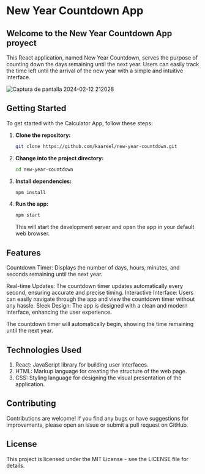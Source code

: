 # New Year Countdown App

## Welcome to the New Year Countdown App proyect
This React application, named New Year Countdown, serves the purpose of counting down the days remaining until the next year. Users can easily track the time left until the arrival of the new year with a simple and intuitive interface.

![Captura de pantalla 2024-02-12 212028](https://github.com/Kaareel/new-year-countdown/assets/105023448/ceb44e24-dfbb-4fe8-af15-d5d9c3ccdd96)


## Getting Started
To get started with the Calculator App, follow these steps:

1. **Clone the repository:**
    ```bash
    git clone https://github.com/kaareel/new-year-countdown.git
    ```
2. **Change into the project directory:**
    ```bash
    cd new-year-countdown
    ```
3. **Install dependencies:**
    ```bash
    npm install
    ```
4. **Run the app:**
    ```bash
    npm start
    ```

   This will start the development server and open the app in your default web browser.
   
## Features

Countdown Timer: Displays the number of days, hours, minutes, and seconds remaining until the next year.

Real-time Updates: The countdown timer updates automatically every second, ensuring accurate and precise timing.
Interactive Interface: Users can easily navigate through the app and view the countdown timer without any hassle.
Sleek Design: The app is designed with a clean and modern interface, enhancing the user experience.


The countdown timer will automatically begin, showing the time remaining until the next year.

## Technologies Used
1. React: JavaScript library for building user interfaces.
2. HTML: Markup language for creating the structure of the web page.
3. CSS: Styling language for designing the visual presentation of the application.

## Contributing
Contributions are welcome! If you find any bugs or have suggestions for improvements, please open an issue or submit a pull request on GitHub.

## License
This project is licensed under the MIT License - see the LICENSE file for details.
